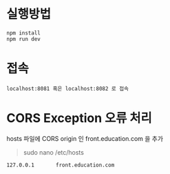# 실행방법

```
npm install
npm run dev
```

# 접속

```
localhost:8081 혹은 localhost:8082 로 접속
```


# CORS Exception 오류 처리

hosts 파일에 CORS origin 인 front.education.com 을 추가

> sudo nano /etc/hosts

```
127.0.0.1       front.education.com
```
